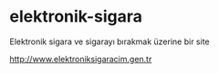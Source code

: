 elektronik-sigara
=================

Elektronik sigara ve sigarayı bırakmak üzerine bir site

http://www.elektroniksigaracim.gen.tr
